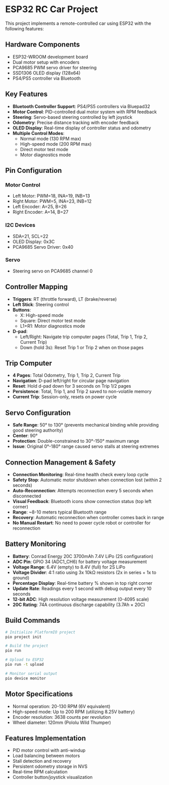 # ESP32 RC Car Project

This project implements a remote-controlled car using ESP32 with the following features:

## Hardware Components
- ESP32-WROOM development board
- Dual motor setup with encoders
- PCA9685 PWM servo driver for steering
- SSD1306 OLED display (128x64)
- PS4/PS5 controller via Bluetooth

## Key Features
- **Bluetooth Controller Support**: PS4/PS5 controllers via Bluepad32
- **Motor Control**: PID-controlled dual motor system with RPM feedback
- **Steering**: Servo-based steering controlled by left joystick
- **Odometry**: Precise distance tracking with encoder feedback
- **OLED Display**: Real-time display of controller status and odometry
- **Multiple Control Modes**:
  - Normal mode (130 RPM max)
  - High-speed mode (200 RPM max)
  - Direct motor test mode
  - Motor diagnostics mode

## Pin Configuration
### Motor Control
- Left Motor: PWM=18, INA=19, INB=13
- Right Motor: PWM=5, INA=23, INB=12
- Left Encoder: A=25, B=26
- Right Encoder: A=14, B=27

### I2C Devices
- SDA=21, SCL=22
- OLED Display: 0x3C
- PCA9685 Servo Driver: 0x40

### Servo
- Steering servo on PCA9685 channel 0

## Controller Mapping
- **Triggers**: RT (throttle forward), LT (brake/reverse)
- **Left Stick**: Steering control
- **Buttons**: 
  - X: High-speed mode
  - Square: Direct motor test mode  
  - L1+R1: Motor diagnostics mode
- **D-pad**: 
  - Left/Right: Navigate trip computer pages (Total, Trip 1, Trip 2, Current Trip)
  - Down (hold 3s): Reset Trip 1 or Trip 2 when on those pages

## Trip Computer
- **4 Pages**: Total Odometry, Trip 1, Trip 2, Current Trip
- **Navigation**: D-pad left/right for circular page navigation
- **Reset**: Hold d-pad down for 3 seconds on Trip 1/2 pages
- **Persistence**: Total, Trip 1, and Trip 2 saved to non-volatile memory
- **Current Trip**: Session-only, resets on power cycle

## Servo Configuration
- **Safe Range**: 50° to 130° (prevents mechanical binding while providing good steering authority)
- **Center**: 90°
- **Protection**: Double-constrained to 30°-150° maximum range
- **Issue**: Original 0°-180° range caused servo stalls at steering extremes

## Connection Management & Safety
- **Connection Monitoring**: Real-time health check every loop cycle
- **Safety Stop**: Automatic motor shutdown when connection lost (within 2 seconds)
- **Auto-Reconnection**: Attempts reconnection every 5 seconds when disconnected
- **Visual Feedback**: Bluetooth icons show connection status (top left corner)
- **Range**: ~8-10 meters typical Bluetooth range
- **Recovery**: Automatic reconnection when controller comes back in range
- **No Manual Restart**: No need to power cycle robot or controller for reconnection

## Battery Monitoring
- **Battery**: Conrad Energy 20C 3700mAh 7.4V LiPo (2S configuration)
- **ADC Pin**: GPIO 34 (ADC1_CH6) for battery voltage measurement
- **Voltage Range**: 6.4V (empty) to 8.4V (full) for 2S LiPo
- **Voltage Divider**: 4:1 ratio using 3x 10kΩ resistors (2x in series + 1x to ground)
- **Percentage Display**: Real-time battery % shown in top right corner
- **Update Rate**: Readings every 1 second with debug output every 10 seconds
- **12-bit ADC**: High resolution voltage measurement (0-4095 scale)
- **20C Rating**: 74A continuous discharge capability (3.7Ah × 20C)

## Build Commands
```bash
# Initialize PlatformIO project
pio project init

# Build the project
pio run

# Upload to ESP32
pio run -t upload

# Monitor serial output
pio device monitor
```

## Motor Specifications
- Normal operation: 20-130 RPM (6V equivalent)
- High-speed mode: Up to 200 RPM (utilizing 8.25V battery)
- Encoder resolution: 3638 counts per revolution
- Wheel diameter: 120mm (Pololu Wild Thumper)

## Features Implementation
- PID motor control with anti-windup
- Load balancing between motors
- Stall detection and recovery
- Persistent odometry storage in NVS
- Real-time RPM calculation
- Controller button/joystick visualization